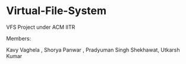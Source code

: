 # Virtual-File-System
VFS Project under ACM IITR

Members: 

Kavy Vaghela , Shorya Panwar , Pradyuman Singh Shekhawat, Utkarsh Kumar
